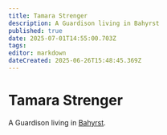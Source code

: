 ```yaml
---
title: Tamara Strenger
description: A Guardison living in Bahyrst
published: true
date: 2025-07-01T14:55:00.703Z
tags: 
editor: markdown
dateCreated: 2025-06-26T15:48:45.369Z
---
```


# Tamara Strenger
A Guardison living in [Bahyrst](/locations/Mardun/Bahyrst).